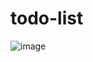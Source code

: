 # todo-list
![image](https://github.com/ayd1ndemirci/todo-list/assets/128159204/2b8353e8-97e2-4afe-bebb-078f30c96b9a)
